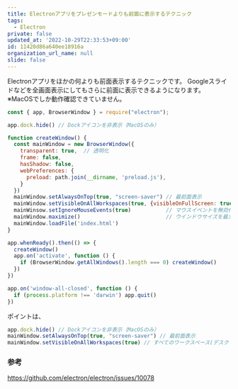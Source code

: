 ```yaml
---
title: Electronアプリをプレゼンモードよりも前面に表示するテクニック
tags:
  - Electron
private: false
updated_at: '2022-10-29T22:33:53+09:00'
id: 11420d86a640ee18916a
organization_url_name: null
slide: false
---
```

Electronアプリをほかの何よりも前面表示するテクニックです。
Googleスライドなどを全画面表示にしてもさらに前面に表示できるようになります。
※MacOSでしか動作確認できていません。

```javascript:main.js
const { app, BrowserWindow } = require("electron");

app.dock.hide() // Dockアイコンを非表示（MacOSのみ）

function createWindow() {
  const mainWindow = new BrowserWindow({
    transparent: true,  // 透明化
    frame: false,
    hasShadow: false,
    webPreferences: {
      preload: path.join(__dirname, 'preload.js'),
    }
  })
  mainWindow.setAlwaysOnTop(true, "screen-saver") // 最前面表示
  mainWindow.setVisibleOnAllWorkspaces(true, {visibleOnFullScreen: true}) // すべてのワークスペース(デスクトップ)で表示（MacOSのみ）
  mainWinsow.setIgnoreMouseEvents(true)           // マウスイベントを無効化
  mainWindow.maximize()                           // ウインドウサイズを最大化
  mainWindow.loadFile('index.html')
}

app.whenReady().then(() => {
  createWindow()  
  app.on('activate', function () {
    if (BrowserWindow.getAllWindows().length === 0) createWindow()
  })
})

app.on('window-all-closed', function () {
  if (process.platform !== 'darwin') app.quit()
})
```

ポイントは、
```javascript
app.dock.hide() // Dockアイコンを非表示（MacOSのみ）
mainWindow.setAlwaysOnTop(true, "screen-saver") // 最前面表示
mainWindow.setVisibleOnAllWorkspaces(true) // すべてのワークスペース(デスクトップ)で表示（MacOSのみ）
```




### 参考
https://github.com/electron/electron/issues/10078
